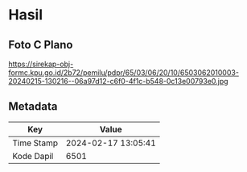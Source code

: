 # Hasil

## Foto C Plano

https://sirekap-obj-formc.kpu.go.id/2b72/pemilu/pdpr/65/03/06/20/10/6503062010003-20240215-130216--06a97d12-c6f0-4f1c-b548-0c13e00793e0.jpg


## Metadata

| Key        | Value               |
| ---------- | ------------------- |
| Time Stamp | 2024-02-17 13:05:41 |
| Kode Dapil | 6501                |



